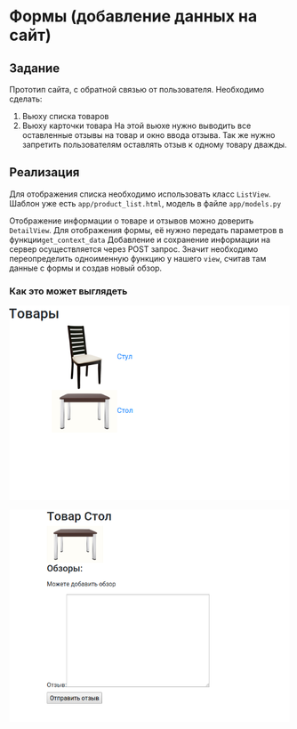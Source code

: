 # Формы (добавление данных на сайт)

## Задание

Прототип сайта, с обратной связью от пользователя.
Необходимо сделать:
1) Вьюху списка товаров
2) Вьюху карточки товара
На этой вьюхе нужно выводить все оставленные отзывы на товар и окно ввода отзыва.
Так же нужно запретить пользователям оставлять отзыв к одному товару дважды.


## Реализация

Для отображения списка необходимо использовать класс `ListView`.
Шаблон уже есть `app/product_list.html`, модель в файле `app/models.py`

Отображение информации о товаре и отзывов можно доверить `DetailView`.
Для отображения формы, её нужно передать параметров в функции`get_context_data`
Добавление и сохранение информации на сервер осуществляется через POST запрос.
Значит необходимо переопределить одноименную функцию у нашего `view`, считав там данные с формы и создав новый обзор.


### Как это может выглядеть

![Каталог со всеми товарами](./docs/list.png)

![Страница товара с отзывами](./docs/product.png)
